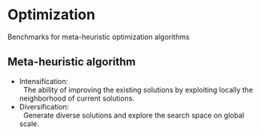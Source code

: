 # Optimization
Benchmarks for meta-heuristic optimization algorithms

## Meta-heuristic algorithm
* Intensification: <br/> 
 &nbsp; The ability of improving the existing solutions by exploiting locally the neighborhood of current solutions. 
* Diversification: <br/>
 &nbsp; Generate diverse solutions and explore the search space on global scale.
